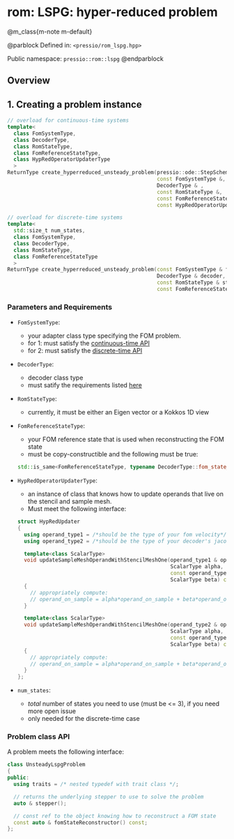 
# rom: LSPG: hyper-reduced problem


@m_class{m-note m-default}

@parblock
Defined in: `<pressio/rom_lspg.hpp>`

Public namespace: `pressio::rom::lspg`
@endparblock


## Overview


## 1. Creating a problem instance

```cpp
// overload for continuous-time systems
template<
  class FomSystemType,
  class DecoderType,
  class RomStateType,															  (1)
  class FomReferenceStateType,
  class HypRedOperatorUpdaterType
  >
ReturnType create_hyperreduced_unsteady_problem(pressio::ode::StepScheme,
												const FomSystemType &,
												DecoderType & ,
												const RomStateType &,
												const FomReferenceStateType &,
												const HypRedOperatorUpdaterType &)

// overload for discrete-time systems
template<
  std::size_t num_states,
  class FomSystemType,
  class DecoderType,
  class RomStateType,															  (2)
  class FomReferenceStateType
  >
ReturnType create_hyperreduced_unsteady_problem(const FomSystemType & fomSysObj,
												DecoderType & decoder,
												const RomStateType & stateIn,
												const FomReferenceStateType & fomRef);
```

### Parameters and Requirements

- `FomSystemType`:
  - your adapter class type specifying the FOM problem. <br/>
  - for 1: must satisfy the [continuous-time API](./md_pages_components_rom_fom_apis.html)
  - for 2: must satisfy the [discrete-time API](./md_pages_components_rom_fom_apis.html)

- `DecoderType`:
  - decoder class type
  - must satify the requirements listed [here](md_pages_components_rom_decoder.html)

- `RomStateType`:
  - currently, it must be either an Eigen vector or a Kokkos 1D view

- `FomReferenceStateType`:
  - your FOM reference state that is used when reconstructing the FOM state
  - must be copy-constructible and the following must be true:<br/>
  ```cpp
  std::is_same<FomReferenceStateType, typename DecoderType::fom_state_type>::value == true
  ```

- `HypRedOperatorUpdaterType`:
  - an instance of class that knows how to update operands that live on the stencil and sample mesh.
  - Must meet the following interface:

  ```cpp
  struct HypRedUpdater
  {
    using operand_type1 = /*should be the type of your fom velocity*/;
    using operand_type2 = /*should be the type of your decoder's jacobian*/;

	template<class ScalarType>
	void updateSampleMeshOperandWithStencilMeshOne(operand_type1 & operand_on_sample,
												   ScalarType alpha,
												   const operand_type1 & operand_on_stencil,
												   ScalarType beta) const
	{
	  // appropriately compute:
	  // operand_on_sample = alpha*operand_on_sample + beta*operand_on_stencil
	}

	template<class ScalarType>
	void updateSampleMeshOperandWithStencilMeshOne(operand_type2 & operand_on_sample,
												   ScalarType alpha,
												   const operand_type2 & operand_on_stencil,
												   ScalarType beta) const
	{
	  // appropriately compute:
	  // operand_on_sample = alpha*operand_on_sample + beta*operand_on_stencil
	}
  };
  ```

- `num_states`:
  - *total* number of states you need to use (must be <= 3), if you need more open issue
  - only needed for the discrete-time case


### Problem class API

A problem meets the following interface:

```cpp
class UnsteadyLspgProblem
{
public:
  using traits = /* nested typedef with trait class */;

  // returns the underlying stepper to use to solve the problem
  auto & stepper();

  // const ref to the object knowing how to reconstruct a FOM state
  const auto & fomStateReconstructor() const;
};
```
